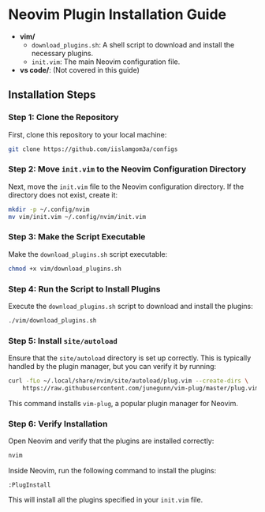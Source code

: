 # Neovim Plugin Installation Guide


- **vim/**
  - `download_plugins.sh`: A shell script to download and install the necessary plugins.
  - `init.vim`: The main Neovim configuration file.
- **vs code/**: (Not covered in this guide)

## Installation Steps

### Step 1: Clone the Repository

First, clone this repository to your local machine:

```bash
git clone https://github.com/iislamgom3a/configs
```

### Step 2: Move `init.vim` to the Neovim Configuration Directory

Next, move the `init.vim` file to the Neovim configuration directory. If the directory does not exist, create it:

```bash
mkdir -p ~/.config/nvim
mv vim/init.vim ~/.config/nvim/init.vim
```

### Step 3: Make the Script Executable

Make the `download_plugins.sh` script executable:

```bash
chmod +x vim/download_plugins.sh
```

### Step 4: Run the Script to Install Plugins

Execute the `download_plugins.sh` script to download and install the plugins:

```bash
./vim/download_plugins.sh
```

### Step 5: Install `site/autoload`

Ensure that the `site/autoload` directory is set up correctly. This is typically handled by the plugin manager, but you can verify it by running:

```bash
curl -fLo ~/.local/share/nvim/site/autoload/plug.vim --create-dirs \
    https://raw.githubusercontent.com/junegunn/vim-plug/master/plug.vim
```

This command installs `vim-plug`, a popular plugin manager for Neovim.

### Step 6: Verify Installation

Open Neovim and verify that the plugins are installed correctly:

```bash
nvim
```

Inside Neovim, run the following command to install the plugins:

```vim
:PlugInstall
```

This will install all the plugins specified in your `init.vim` file.
